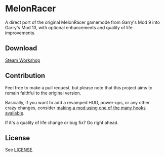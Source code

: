 # MelonRacer

A direct port of the original MelonRacer gamemode from Garry's Mod 9 into Garry's Mod 13, with optional enhancements and quality of life improvements.

## Download

[Steam Workshop](https://steamcommunity.com/sharedfiles/filedetails/?id=2900976037)

## Contribution

Feel free to make a pull request, but please note that this project aims to remain faithful to the original version.

Basically, if you want to add a revamped HUD, power-ups, or any other crazy changes, consider [making a mod using one of the many hooks available](https://github.com/figardo/MelonRacer/blob/main/gamemodes/melonracer/gamemode/hookexamples.lua).

If it's a quality of life change or bug fix? Go right ahead.

## License

See [LICENSE](https://github.com/figardo/MelonRacer/blob/main/LICENSE).
